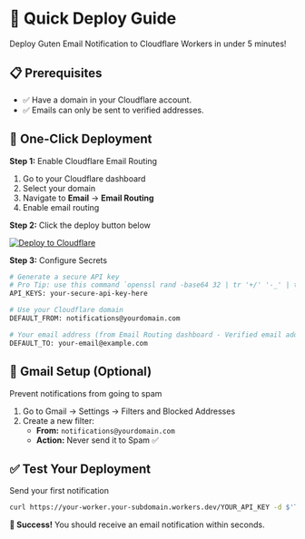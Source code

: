 # 🚀 Quick Deploy Guide

Deploy Guten Email Notification to Cloudflare Workers in under 5 minutes!

## 📋 Prerequisites

- ✅ Have a domain in your Cloudflare account.
- ✅ Emails can only be sent to verified addresses.

## 🚀 One-Click Deployment

**Step 1:** Enable Cloudflare Email Routing

1. Go to your Cloudflare dashboard
2. Select your domain
3. Navigate to **Email** → **Email Routing**
4. Enable email routing

**Step 2:** Click the deploy button below

[![Deploy to Cloudflare](https://deploy.workers.cloudflare.com/button)](https://deploy.workers.cloudflare.com/?url=https://github.com/gutenye/email-notification)

**Step 3:** Configure Secrets

```bash
# Generate a secure API key
# Pro Tip: use this command `openssl rand -base64 32 | tr '+/' '-_' | tr -d '='`
API_KEYS: your-secure-api-key-here

# Use your Cloudflare domain
DEFAULT_FROM: notifications@yourdomain.com

# Your email address (from Email Routing dashboard - Verified email addresses)
DEFAULT_TO: your-email@example.com
```

## 📧 Gmail Setup (Optional)

Prevent notifications from going to spam

1. Go to Gmail → Settings → Filters and Blocked Addresses
2. Create a new filter:
   - **From:** `notifications@yourdomain.com`
   - **Action:** Never send it to Spam ✅

## ✅ Test Your Deployment

Send your first notification

```bash
curl https://your-worker.your-subdomain.workers.dev/YOUR_API_KEY -d $'Test Notification\nHello from Guten Email Notification!'
```

**🎉 Success!** You should receive an email notification within seconds.